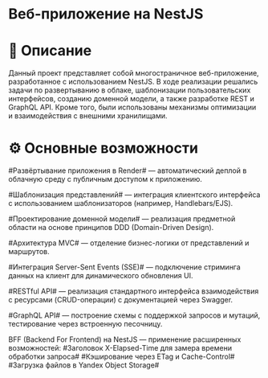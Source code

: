 
# Веб-приложение на NestJS

# 📌 Описание

Данный проект представляет собой многостраничное веб-приложение, разработанное с использованием NestJS. В ходе реализации решались задачи по развертыванию в облаке, шаблонизации пользовательских интерфейсов, созданию доменной модели, а также разработке REST и GraphQL API. Кроме того, были использованы механизмы оптимизации и взаимодействия с внешними хранилищами.

# ⚙️ Основные возможности

#Развёртывание приложения в Render# — автоматический деплой в облачную среду с публичным доступом к приложению.

#Шаблонизация представлений# — интеграция клиентского интерфейса с использованием шаблонизаторов (например, Handlebars/EJS).

#Проектирование доменной модели# — реализация предметной области на основе принципов DDD (Domain-Driven Design).

#Архитектура MVC# — отделение бизнес-логики от представлений и маршрутов.

#Интеграция Server-Sent Events (SSE)# — подключение стриминга данных на клиент для динамического обновления UI.

#RESTful API# — реализация стандартного интерфейса взаимодействия с ресурсами (CRUD-операции) с документацией через Swagger.

#GraphQL API# — построение схемы с поддержкой запросов и мутаций, тестирование через встроенную песочницу.

BFF (Backend For Frontend) на NestJS — применение расширенных возможностей:
  #Заголовок X-Elapsed-Time для замера времени обработки запроса#
  #Кэширование через ETag и Cache-Control#
  #Загрузка файлов в Yandex Object Storage#
